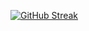 [![GitHub Streak](https://streak-stats.demolab.com?user=InstaZDLL&date_format=j%20M%5B%20Y%5D&mode=weekly)](https://git.io/streak-stats)
